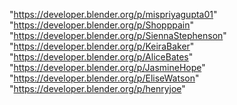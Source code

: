 "https://developer.blender.org/p/mispriyagupta01"
"https://developer.blender.org/p/Shopppain"
"https://developer.blender.org/p/SiennaStephenson"
"https://developer.blender.org/p/KeiraBaker"
"https://developer.blender.org/p/AliceBates"
"https://developer.blender.org/p/JasmineHope"
"https://developer.blender.org/p/EliseWatson"
"https://developer.blender.org/p/henryjoe"
 
